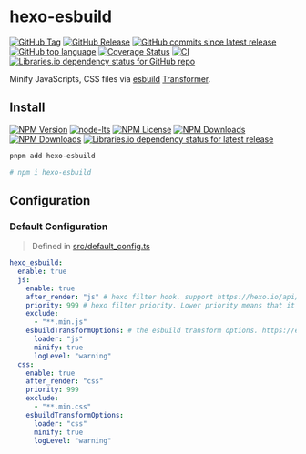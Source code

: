 # hexo-esbuild

[![GitHub Tag](https://img.shields.io/github/v/tag/uiolee/hexo-esbuild?logo=github)](https://github.com/uiolee/hexo-esbuild/tags)
[![GitHub Release](https://img.shields.io/github/v/release/uiolee/hexo-esbuild?logo=github)](https://github.com/uiolee/hexo-esbuild/releases)
[![GitHub commits since latest release](https://img.shields.io/github/commits-since/uiolee/hexo-esbuild/latest?include_prereleases&sort=semver&logo=github)](https://github.com/uiolee/hexo-esbuild/compare/...main)
[![GitHub top language](https://img.shields.io/github/languages/top/uiolee/hexo-esbuild?logo=github)](#hexo-esbuild)
[![Coverage Status](https://coveralls.io/repos/github/uiolee/hexo-esbuild/badge.svg?branch=main)](https://coveralls.io/github/uiolee/hexo-esbuild?branch=main)
[![CI](https://github.com/uiolee/hexo-esbuild/actions/workflows/ci.yml/badge.svg?branch=main)](https://github.com/uiolee/hexo-esbuild/actions/workflows/ci.yml)
[![Libraries.io dependency status for GitHub repo](https://img.shields.io/librariesio/github/uiolee/hexo-esbuild?logo=librariesdotio)](https://libraries.io/github/uiolee/hexo-esbuild#dependencies)

Minify JavaScripts, CSS files via [esbuild](https://esbuild.github.io) [Transformer](https://esbuild.github.io/api/#transform).

## Install

[![NPM Version](https://img.shields.io/npm/v/hexo-esbuild?logo=npm)](https://www.npmjs.com/package/hexo-esbuild)
[![node-lts](https://img.shields.io/node/v-lts/hexo-esbuild?logo=nodedotjs)](https://nodejs.org/)
[![NPM License](https://img.shields.io/npm/l/hexo-esbuild)](./LICENSE)
[![NPM Downloads](https://img.shields.io/npm/dm/hexo-esbuild?logo=npm)](#hexo-esbuild)
[![NPM Downloads](https://img.shields.io/npm/dt/hexo-esbuild?logo=npm)](#hexo-esbuild)
[![Libraries.io dependency status for latest release](https://img.shields.io/librariesio/release/npm/hexo-esbuild?logo=librariesdotio)](https://libraries.io/npm/hexo-esbuild/tree)

```bash
pnpm add hexo-esbuild

# npm i hexo-esbuild
```

## Configuration

### Default Configuration

> Defined in [src/default_config.ts](src/default_config.ts)

```yaml
hexo_esbuild:
  enable: true
  js:
    enable: true
    after_render: "js" # hexo filter hook. support https://hexo.io/api/filter#after-render
    priority: 999 # hexo filter priority. Lower priority means that it will be executed first
    exclude:
      - "**.min.js"
    esbuildTransformOptions: # the esbuild transform options. https://esbuild.github.io/api/#transform
      loader: "js"
      minify: true
      logLevel: "warning"
  css:
    enable: true
    after_render: "css"
    priority: 999
    exclude:
      - "**.min.css"
    esbuildTransformOptions:
      loader: "css"
      minify: true
      logLevel: "warning"
```
